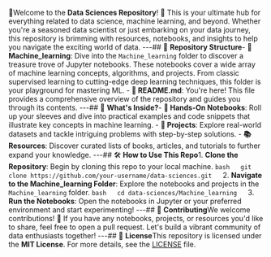 🌌Welcome to the **Data Sciences Repository**! 🌟  This is your ultimate hub for everything related to data science, machine learning, and beyond. Whether you're a seasoned data scientist or just embarking on your data journey, this repository is brimming with resources, notebooks, and insights to help you navigate the exciting world of data.  ---## 📂 **Repository Structure**- **📁 Machine_learning**:    Dive into the `Machine_learning` folder to discover a treasure trove of Jupyter notebooks. These notebooks cover a wide array of machine learning concepts, algorithms, and projects. From classic supervised learning to cutting-edge deep learning techniques, this folder is your playground for mastering ML.  - **📄 README.md**:    You're here! This file provides a comprehensive overview of the repository and guides you through its contents.  ---## 🌟 **What's Inside?**- **📓 Hands-On Notebooks**:    Roll up your sleeves and dive into practical examples and code snippets that illustrate key concepts in machine learning.  - **📂 Projects**:    Explore real-world datasets and tackle intriguing problems with step-by-step solutions.  - **📚 Resources**:    Discover curated lists of books, articles, and tutorials to further expand your knowledge.  ---## 🛠️ **How to Use This Repo**1. **Clone the Repository**:     Begin by cloning this repo to your local machine.     ```bash   git clone https://github.com/your-username/data-sciences.git   ```2. **Navigate to the Machine_learning Folder**:     Explore the notebooks and projects in the `Machine_learning` folder.     ```bash   cd data-sciences/Machine_learning   ```3. **Run the Notebooks**:     Open the notebooks in Jupyter or your preferred environment and start experimenting!  ---## 🤝 **Contributing**We welcome contributions! 🎉  If you have any notebooks, projects, or resources you'd like to share, feel free to open a pull request. Let's build a vibrant community of data enthusiasts together!  ---## 📜 **License**This repository is licensed under the **MIT License**. For more details, see the [LICENSE](LICENSE) file.
